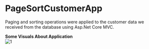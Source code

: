 # PageSortCustomerApp
Paging and sorting operations were applied to the customer data we received from the database using Asp.Net Core MVC.

<b>Some Visuals About Application</b><br>
![1](https://user-images.githubusercontent.com/99497305/192484118-6bbab471-b0d4-4128-8b27-800e34b79af7.png)
